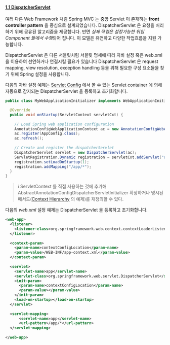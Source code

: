 #### [1.1 DispatcherServlet](https://docs.spring.io/spring/docs/current/spring-framework-reference/web.html#mvc-servlet)

여러 다른 Web Framework 처럼 Spring MVC 는 중앙 Servlet 이 존재하는 __front controller pattern__ 을 중심으로 설계되었습니다.
DispatcherServlet 은 요청을 처리하기 위해 공유된 알고리즘을 제공합니다. 반면 *실제 작업은 설정가능한 위임 Component 들에서 수행*되어 집니다.
이 모델은 유연하고 다양한 작업흐름을 지원 가능합니다.

DispatcherServlet 은 다른 서블릿처럼 서블릿 명세에 따라 자바 설정 혹은 web.xml 을 이용하여 선언하거나 연결시킬 필요가 있습니다 
DispatcherServlet 은 request mapping, view resolution, exception handling 등을 위해 필요한 구성 요소들을 찾기 위해 Spring 설정을 사용합니다.

다음의 자바 설정 예제는 [Servlet Config](https://docs.spring.io/spring/docs/current/spring-framework-reference/web.html#mvc-container-config) 에서 볼 수 있는 Servlet container 에 의해 자동으로 감지되는 DispatcherServlet 을 등록하고 초기화합니다.

```java
public class MyWebApplicationInitializer implements WebApplicationInitializer {

  @Override
  public void onStartup(ServletContext servletCxt) {
    
    // Load Spring web application configuration
    AnnotationConfigWebApplicationContext ac = new AnnotationConfigWebApplicationContext();
    ac.register(AppConfig.class);
    ac.refresh();
    
    // Create and register the dispatcherServlet
    DispatcherServlet servlet = new DispatcherServlet(ac);
    ServletRegistration.Dynamic registration = servletCxt.addServlet("app", servlet);
    registration.setLoadOnStartup(1);
    registration.addMapping("/app/*");
  }
}
```

>:information_source:   ServletContext 를 직접 사용하는 것에 추가해 AbstractAnnotationConfigDispatcherServletInitializer 확장하거나 명시된 메서드([Context Hierarchy](https://docs.spring.io/spring/docs/current/spring-framework-reference/web.html#mvc-servlet-context-hierarchy) 의 예제)를 재정의할 수 있다.

다음의 *web.xml* 설정 예제는 DispatcherServlet 을 등록하고 초기화합니다.

```xml
<web-app>
  <listener>
    <listener-class>org.springframework.web.context.contextLoaderListener</listener-class>
  </listener>
  
  <context-param>
    <param-name>contextConfigLocation</param-name>
    <param-value>/WEB-INF/app-context.xml</param-value>
  </context-param>
  
  <servlet>
    <servlet-name>app</servlet-name>
    <servlet-class>org.springframework.web.servlet.DispatcherServlet</servlet-class>
    <init-param>
      <param-name>contextConfigLocation</param-name>
      <param-value></param-value>
    </init-param>
    <load-on-startup></load-on-startup>
  </servlet>
  
  <servlet-mapping>
      <servlet-name>app</servlet-name>
      <url-pattern>/app/*</url-pattern>
  </servlet-mapping>
  
</web-app>
```
